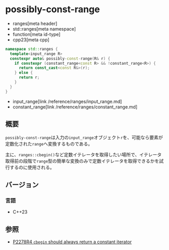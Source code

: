 # possibly-const-range
* ranges[meta header]
* std::ranges[meta namespace]
* function[meta id-type]
* cpp23[meta cpp]

```cpp
namespace std::ranges {
  template<input_range R>
  constexpr auto& possibly-const-range(R& r) {
    if constexpr (constant_range<const R> && !constant_range<R>) {
      return const_cast<const R&>(r);
    } else {
      return r;
    }
  }
}
```
* input_range[link /reference/ranges/input_range.md]
* constant_range[link /reference/ranges/constant_range.md]

## 概要

`possibly-const-range`は入力の`input_range`オブジェクト`r`を、可能なら要素が定数化された`range`へ変換するものである。

主に、`ranges::cbegin()`など定数イテレータを取得したい場所で、イテレータ取得前の段階で`range`型の簡単な変換のみで定数イテレータを取得できるかを試行するのに使用される。


## バージョン
### 言語
- C++23

## 参照

- [P2278R4 `cbegin` should always return a constant iterator](https://www.open-std.org/jtc1/sc22/wg21/docs/papers/2022/p2278r4.html)

